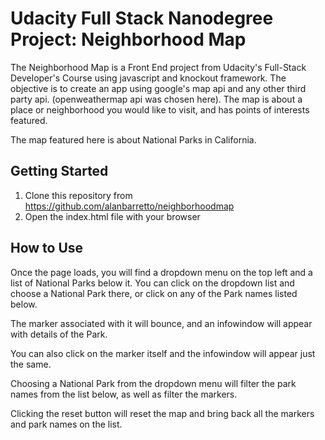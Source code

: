 # Udacity Full Stack Nanodegree Project: Neighborhood Map

The Neighborhood Map is a Front End project from Udacity's Full-Stack Developer's Course using javascript and knockout framework. The objective is to create an app using google's map api and any other third party api.  (openweathermap api was chosen here). The map is about a place or neighborhood you would like to visit, and has points of interests featured.

The map featured here is about National Parks in California.

## Getting Started

1. Clone this repository from https://github.com/alanbarretto/neighborhoodmap
2. Open the index.html file with your browser

## How to Use

Once the page loads, you will find a dropdown menu on the top left and a list of National Parks below it.  You can click on the dropdown list and choose a National Park there, or click on any of the Park names listed below.

The marker associated with it will bounce, and an infowindow will appear with details of the Park.

You can also click on the marker itself and the infowindow will appear just the same.

Choosing a National Park from the dropdown menu will filter the park names from the list below, as well as filter the markers.  

Clicking the reset button will reset the map and bring back all the markers and park names on the list.






